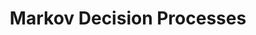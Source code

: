 ---
title: "Markov Decision Processes"
linktitle: "Markov Decision Processes"
toc: true
type: docs
draft: false
menu:
  mlis_rl:
    parent: Policy gradients and deep RL
    weight: 4

# Prev/next pager order (if `docs_section_pager` enabled in `params.toml`)
weight: 1
---